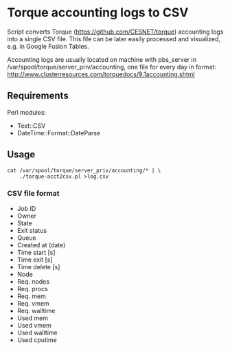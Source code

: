 # Torque accounting logs to CSV

Script converts Torque (https://github.com/CESNET/torque) accounting
logs into a single CSV file. This file can be later easily processed and
visualized, e.g. in Google Fusion Tables.

Accounting logs are usually located on machine with pbs_server in 
/var/spool/torque/server_priv/accounting, one file for every day in format:
http://www.clusterresources.com/torquedocs/9.1accounting.shtml

## Requirements

Perl modules:

* Text::CSV
* DateTime::Format::DateParse

## Usage 

    cat /var/spool/torque/server_priv/accounting/* | \
        ./torque-acct2csv.pl >log.csv

### CSV file format

- Job ID
- Owner
- State
- Exit status
- Queue
- Created at (date)
- Time start [s]
- Time exit [s]
- Time delete [s]
- Node
- Req. nodes
- Req. procs
- Req. mem
- Req. vmem
- Req. walltime
- Used mem
- Used vmem
- Used walltime
- Used cputime
